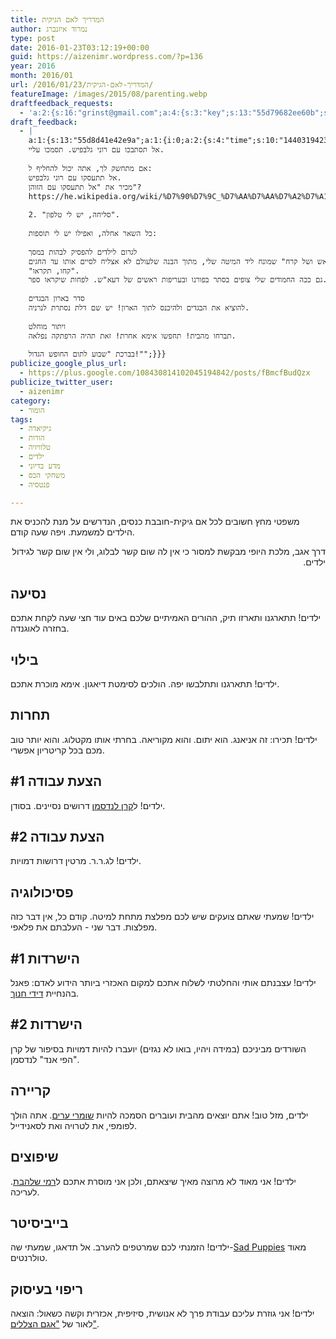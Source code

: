 ```yaml
---
title: המדריך לאם הגיקית
author: נמרוד איזנברג
type: post
date: 2016-01-23T03:12:19+00:00
guid: https://aizenimr.wordpress.com/?p=136
year: 2016
month: 2016/01
url: /2016/01/23/המדריך-לאם-הגיקית/
featureImage: /images/2015/08/parenting.webp
draftfeedback_requests:
  - 'a:2:{s:16:"grinst@gmail.com";a:4:{s:3:"key";s:13:"55d79682ee60b";s:4:"time";s:10:"1440192130";s:7:"user_id";s:8:"91501967";s:7:"revoked";s:1:"1";}s:13:"55d8d41e42e9a";a:4:{s:3:"key";s:13:"55d8d41e42e9a";s:4:"time";s:10:"1440273438";s:7:"user_id";s:8:"91501967";s:7:"revoked";s:1:"1";}}'
draft_feedback:
  - |
    a:1:{s:13:"55d8d41e42e9a";a:1:{i:0;a:2:{s:4:"time";s:10:"1440319423";s:7:"content";s:1319:"1. אם אתה רוצה פתיחה בומבסטית, אז תתחיל עם מה שיוצר את הרושם הכי חזק על הקוראים שלך:
    אל תסתבכו עם רוני גלבפיש. תסמכו עליי. 
    
    אם מתחשק לך, אתה יכול להחליף ל:
    אל תתעסקו עם רוני גלבפיש. 
    מכיר את "אל תתעסקו עם הזוהן"?
    https://he.wikipedia.org/wiki/%D7%90%D7%9C_%D7%AA%D7%AA%D7%A2%D7%A1%D7%A7%D7%95_%D7%A2%D7%9D_%D7%94%D7%96%D7%95%D7%94%D7%9F
    
    2. "סליחה, יש לי טלפון".
    
    כל השאר אחלה, ואפילו יש לי תוספות:
    
    לגרום לילדים להפסיק לבהות במסך
    לוקחת את העותק של "שיר של אש ושל קרח" שמונח ליד המיטה שלי, מתוך הבנה שלעולם לא אצליח לסיים אותו עד החגים.
    "קחו, תקראו".
    גם ככה החמודים שלי צופים בסתר בפורנו ובעריפות ראשים של דעא"ש. לפחות שיקראו ספר. 
    
    סדר בארון הבגדים
    להוציא את הבגדים ולהיכנס לתוך הארון! יש שם דלת נסתרת לנרניה.
    
    ויתור מוחלט
    תברחו מהבית! תחפשו אימא אחרת! זאת תהיה הרפתקה נפלאה. 
    
    בברכת "שבוע לתום החופש הגדול!"";}}}
publicize_google_plus_url:
  - https://plus.google.com/108430814102045194842/posts/fBmcfBudQzx
publicize_twitter_user:
  - aizenimr
category:
  - הומור
tags:
  - גיקיאדה
  - הורות
  - טלוויזיה
  - ילדים
  - מדע בדיוני
  - משחקי הכס
  - פנטסיה

---
```

משפטי מחץ חשובים לכל אם גיקית-חובבת כנסים, הנדרשים על מנת להכניס את הילדים למשמעת. ויפה שעה קודם.

<div class="_1dwg">
  <div class="_5pbx userContent">
    <div class="_5wj-" dir="rtl">
      <p>
        דרך אגב, מלכת היופי מבקשת למסור כי אין לה שום קשר לבלוג, ולי אין שום קשר לגידול ילדים.
      </p>
    </div>
  </div>
</div>

## נסיעה

ילדים! תתארגנו ותארזו תיק, ההורים האמיתיים שלכם באים עוד חצי שעה לקחת אתכם בחזרה לאוגנדה.

## בילוי

ילדים! תתארגנו ותתלבשו יפה. הולכים לסימטת דיאגון. אימא מוכרת אתכם.

## תחרות

ילדים! תכירו: זה אניאנג. הוא יתום. והוא מקוריאה. בחרתי אותו מקטלוג. והוא יותר טוב מכם בכל קריטריון אפשרי.

## הצעת עבודה #1

ילדים! ל<a href="http://www.realitybugs.me/" target="_blank" rel="noopener noreferrer">קרן לנדסמן</a> דרושים נסיינים. בסודן.

## הצעת עבודה #2

ילדים! לג.ר.ר. מרטין דרושות דמויות.

## פסיכולוגיה

ילדים! שמעתי שאתם צועקים שיש לכם מפלצת מתחת למיטה. קודם כל, אין דבר כזה מפלצות. דבר שני - העלבתם את פלאפי.

## הישרדות #1

ילדים! עצבנתם אותי והחלטתי לשלוח אתכם למקום האכזרי ביותר הידוע לאדם: פאנל בהנחיית <a href="http://www.novapress.co.il/" target="_blank" rel="noopener noreferrer">דידי חנוך</a>.

## הישרדות #2

השורדים מביניכם (במידה ויהיו, בואו לא נגזים) יועברו להיות דמויות בסיפור של קרן "הפי אנד" לנדסמן.

## קריירה

ילדים, מזל טוב! אתם יוצאים מהבית ועוברים הסמכה להיות <a href="http://rotemwrites.com/?page_id=119" target="_blank" rel="noopener noreferrer">שומרי ערים</a>. אתה הולך לפומפי, את לטרויה ואת לסאנידייל.

## שיפוצים

ילדים! אני מאוד לא מרוצה מאיך שיצאתם, ולכן אני מוסרת אתכם ל<a href="http://www.blipanika.co.il/" target="_blank" rel="noopener noreferrer">רמי שלהבת</a>. לעריכה.

## בייביסיטר

ילדים! הזמנתי לכם שמרטפים להערב. אל תדאגו, שמעתי שה-[Sad Puppies][1] מאוד טולרנטים.

## ריפוי בעיסוק

ילדים! אני גוזרת עליכם עבודת פרך לא אנושית, סיזיפית, אכזרית וקשה כשאול: הוצאה לאור של <a href="http://gelbfish.com/" target="_blank" rel="noopener noreferrer">"אגם הצללים"</a>.

&nbsp;

 [1]: https://en.wikipedia.org/wiki/Sad_Puppies